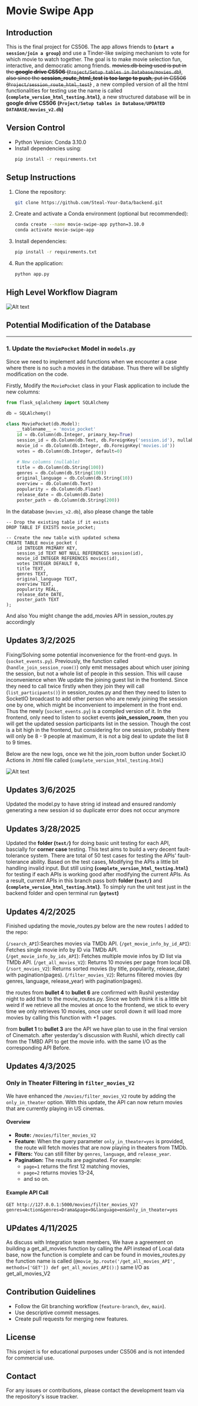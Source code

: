 # Movie Swipe App

## Introduction
This is the final project for CS506. The app allows friends to **(`start a session/join a group`)** and use a Tinder-like swiping mechanism to vote for which movie to watch together. The goal is to make movie selection fun, interactive, and democratic among friends. ~~movies.db being used is put in the **google drive CS506** (`Project/Setup tables in Database/movies.db`)~~, ~~also since the **session_route_html_test is too large to push**, put in CS506 (`Project/session_route_html_test`)~~ , a new compiled version of all the html functionalities for testing use the name is called **(`complete_version_html_testing.html`)**, a new structured database will be in **google drive CS506** **(`Project/Setup tables in Database/UPDATED DATABASE/movies_v2.db`)**

## Version Control
- Python Version: Conda 3.10.0
- Install dependencies using:
  ```sh
  pip install -r requirements.txt
  ```

## Setup Instructions
1. Clone the repository:
   ```sh
   git clone https://github.com/Steal-Your-Data/backend.git
   ```
2. Create and activate a Conda environment (optional but recommended):
   ```sh
   conda create --name movie-swipe-app python=3.10.0
   conda activate movie-swipe-app
   ```
3. Install dependencies:
   ```sh
   pip install -r requirements.txt
   ```
4. Run the application:
   ```sh
   python app.py
   ```

## High Level Workflow Diagram
![Alt text](WorkFlow_Chart.jpeg)


## Potential Modification of the Database
---

### 1. Update the `MoviePocket` Model in `models.py`

Since we need to implement add functions when we encounter a case where there is no such a movies in the database. Thus there will be slightly modification on the code.

Firstly, Modify the `MoviePocket` class in your Flask application to include the new columns:

```python
from flask_sqlalchemy import SQLAlchemy

db = SQLAlchemy()

class MoviePocket(db.Model):
    __tablename__ = 'movie_pocket'
    id = db.Column(db.Integer, primary_key=True)
    session_id = db.Column(db.Text, db.ForeignKey('session.id'), nullable=False)
    movie_id = db.Column(db.Integer, db.ForeignKey('movies.id'))
    votes = db.Column(db.Integer, default=0)

    # New columns (nullable)
    title = db.Column(db.String(100))
    genres = db.Column(db.String(100))
    original_language = db.Column(db.String(10))
    overview = db.Column(db.Text)
    popularity = db.Column(db.Float)
    release_date = db.Column(db.Date)
    poster_path = db.Column(db.String(200))
```

In the database (`movies_v2.db`), also please change the table

```sqlite3
-- Drop the existing table if it exists
DROP TABLE IF EXISTS movie_pocket;

-- Create the new table with updated schema
CREATE TABLE movie_pocket (
    id INTEGER PRIMARY KEY,
    session_id TEXT NOT NULL REFERENCES session(id),
    movie_id INTEGER REFERENCES movies(id),
    votes INTEGER DEFAULT 0,
    title TEXT,
    genres TEXT,
    original_language TEXT,
    overview TEXT,
    popularity REAL,
    release_date DATE,
    poster_path TEXT
);
```

And also You might change the add_movies API in session_routes.py accordingly

## Updates 3/2/2025

Fixing/Solving some potential inconvenience for the front-end guys. In (`socket_events.py`). Previously, the function called (`handle_join_session_room()`) only emit messages about which user joining the session, but not a whole list of people in this session. This will cause inconvenience when We update the joining guest list in the frontend. Since they need to call twice firstly when they join they will call (`list_participants()`) in session_routes.py and then they need to listen to SocketIO broadcast to add other person who are newly joining the session one by one, which might be inconvenient to impelement in the front end. Thus the newly (`socket_events.py`) is a compiled version of it. In the frontend, only need to listen to socket events **join_session_room**, then you will get the updated session participants list in the session. Though the cost is a bit high in the frontend, but considering for one session, probably there will only be 8 - 9 people at maximum, it is not a big deal to update the list 8 to 9 times.

Below are the new logs, once we hit the join_room button under Socket.IO Actions in .html file called (`complete_version_html_testing.html`)

![Alt text](new_output_for_joinroom.jpeg)

## Updates 3/6/2025

Updated the model.py to have string id instead and ensured randomly generating a new session id so duplicate error does not occur anymore


## Updates 3/28/2025

Updated the **folder (`test/`)** for doing basic unit testing for each API, bascially for **corner case** testing. This test aims to build a very decent fault-tolerance system. There are total of 50 test cases for testing the APIs' fault-tolerance ability. Based on the test cases, Modifying the APIs a little bit handling invalid input. But still using **(`complete_version_html_testing.html`)** for testing if each APIs is working good after modifying the current APIs. As a result, current APIs in this branch pass both **folder (`test/`)** and **(`complete_version_html_testing.html`)**. To simply run the unit test just in the backend folder and open terminal run **(`pytest`)** 

## Updates 4/2/2025


Finished updating the movie_routes.py below are the new routes I added to the repo:


(`/search_API`):Searches movies via TMDb API.
(`/get_movie_info_by_id_API`): Fetches single movie info by ID via TMDb API.
(`/get_movie_info_by_ids_API`): Fetches multiple movie infos by ID list via TMDb API.
(`/get_all_movies_V2`): Returns 10 movies per page from local DB.
(`/sort_movies_V2`): Returns sorted movies (by title, popularity, release_date) with pagination(pages).
(`/filter_movies_V2`): Returns filtered movies (by genres, language, release_year) with pagination(pages).

the routes from **bullet 4** to **bullet 6** are confirmed with Rushil yesterday night to add that to the movie_routes.py. Since we both think it is a little bit weird if we retrieve all the movies at once to the frontend, we stick to every time we only retrieves 10 movies, once user scroll down it will load more movies by calling this function with +1 pages.  

from **bullet 1** to **bullet 3** are the API we have plan to use in the final version of Cinematch.  after yesterday's discussion with Rushil, which directly call from the TMBD API to get the movie info. with the same I/O as the corresponding API Before.  


## Updates 4/3/2025

### Only in Theater Filtering in `filter_movies_V2`

We have enhanced the `/movies/filter_movies_V2` route by adding the `only_in_theater` option. With this update, the API can now return movies that are currently playing in US cinemas.

#### Overview

- **Route:** `/movies/filter_movies_V2`
- **Feature:** When the query parameter `only_in_theater=yes` is provided, the route will fetch movies that are now playing in theaters from TMDb.
- **Filters:** You can still filter by `genres`, `language`, and `release_year`.
- **Pagination:** The results are paginated. For example:
  - `page=1` returns the first 12 matching movies,
  - `page=2` returns movies 13–24,
  - and so on.

#### Example API Call

```http
GET http://127.0.0.1:5000/movies/filter_movies_V2?genres=Action&genres=Drama&page=9&language=en&only_in_theater=yes
```


## UPdates 4/11/2025

As discuss with Integration team members, We have a agreement on building a get_all_movies function by calling the API instead of 
Local data base, now the function is complete and can be found in movies_routes.py the function name is called (`@movie_bp.route('/get_all_movies_API', methods=['GET'])
def get_all_movies_API():`) same I/O as get_all_movies_V2


## Contribution Guidelines
- Follow the Git branching workflow (`feature-branch`, `dev`, `main`).
- Use descriptive commit messages.
- Create pull requests for merging new features.

## License
This project is for educational purposes under CS506 and is not intended for commercial use.

## Contact
For any issues or contributions, please contact the development team via the repository's issue tracker.
